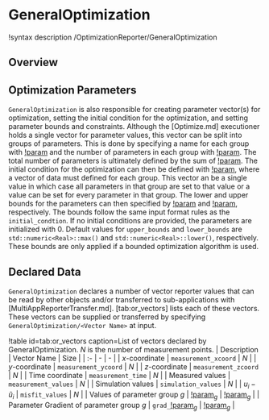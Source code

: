 # GeneralOptimization

!syntax description /OptimizationReporter/GeneralOptimization

## Overview


## Optimization Parameters

`GeneralOptimization` is also responsible for creating parameter vector(s) for
optimization, setting the initial condition for the optimization, and setting
parameter bounds and constraints. Although the [Optimize.md] executioner holds a single vector
for parameter values, this vector can be split into groups of parameters. This
is done by specifying a name for each group with
[!param](/OptimizationReporter/GeneralOptimization/parameter_names) and the
number of parameters in each group with
[!param](/OptimizationReporter/GeneralOptimization/num_values). The total number
of parameters is ultimately defined by the sum of
[!param](/OptimizationReporter/GeneralOptimization/num_values). The initial
condition for the optimization can then be defined with
[!param](/OptimizationReporter/GeneralOptimization/initial_condition), where a
vector of data must defined for each group.  This vector an be a single value in
which case all parameters in that group are set to that value or a value can be
set for every parameter in that group.  The lower and upper bounds for the
parameters can then specified by
[!param](/OptimizationReporter/GeneralOptimization/lower_bounds) and
[!param](/OptimizationReporter/GeneralOptimization/upper_bounds), respectively.
The bounds follow the same input format rules as the `initial_condtion`.  If no
initial conditions are provided, the parameters are initialized with 0.  Default
values for `upper_bounds` and `lower_bounds` are `std::numeric<Real>::max()` and
`std::numeric<Real>::lower()`, respectively.  These bounds are only applied if a
bounded optimization algorithm is used.

## Declared Data

`GeneralOptimization` declares a number of vector reporter values that can be read by other objects and/or transferred to sub-applications with [MultiAppReporterTransfer.md]. [tab:or_vectors] lists each of these vectors. These vectors can be supplied or transferred by specifying `GeneralOptimization/<Vector Name>` at input.

!table id=tab:or_vectors caption=List of vectors declared by GeneralOptimization. $N$ is the number of measurement points.
| Description | Vector Name | Size |
| :- | - | - |
| $x$-coordinate | `measurement_xcoord` | $N$ |
| $y$-coordinate | `measurement_ycoord` | $N$ |
| $z$-coordinate | `measurement_zcoord` | $N$ |
| Time coordinate | `measurement_time` | $N$ |
| Measured values | `measurement_values` | $N$ |
| Simulation values | `simulation_values` | $N$ |
| $u_i - \tilde{u}_i$ | `misfit_values` | $N$ |
| Values of parameter group $g$ | [!param](/OptimizationReporter/GeneralOptimization/parameter_names)$_g$ | [!param](/OptimizationReporter/GeneralOptimization/num_values)$_g$ |
| Parameter Gradient of parameter group $g$ | `grad_`[!param](/OptimizationReporter/GeneralOptimization/parameter_names)$_g$  | [!param](/OptimizationReporter/GeneralOptimization/num_values)$_g$ |

